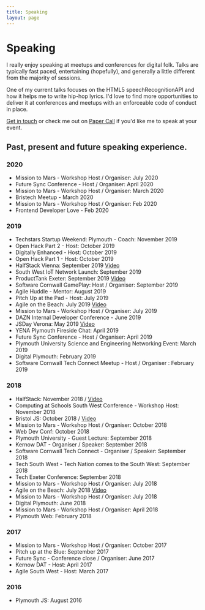 ```yaml
---
title: Speaking
layout: page
---
```

# Speaking

I really enjoy speaking at meetups and conferences for digital folk.
Talks are typically fast paced, entertaining (hopefully),
and generally a little different from the majority of sessions.

One of my current talks focuses on the HTML5 speechRecognitionAPI and how it helps me to
write hip-hop lyrics. I'd love to find more opportunities to deliver it at conferences
and meetups with an enforceable code of conduct in place.

[Get in touch](https://tonyedwardspz.co.uk/contact/) or check me out on
[Paper Call](https://www.papercall.io/speakers/tonyedwardspz) if you'd like me to speak at your event.

## Past, present and future speaking experience.

### 2020

- Mission to Mars - Workshop Host / Organiser: July 2020
- Future Sync Conference - Host / Organiser: April 2020
- Mission to Mars - Workshop Host / Organiser: March 2020
- Bristech Meetup - March 2020
- Mission to Mars - Workshop Host / Organiser: Feb 2020
- Frontend Developer Love - Feb 2020

### 2019

- Techstars Startup Weekend: Plymouth - Coach: November 2019
- Open Hack Part 2 - Host: October 2019
- Digitally Enhanced - Host: October 2019
- Open Hack Part 1 - Host: October 2019
- HalfStack Vienna: September 2019 [Video](https://halfstackconf.streameventlive.com/embed/60)
- South West IoT Network Launch: September 2019
- ProductTank Exeter: September 2019 [Video](https://www.youtube.com/watch?v=YHLJK2dNehs)
- Software Cornwall GamePlay: Host / Organiser: September 2019
- Agile Huddle - Mentor: August 2019
- Pitch Up at the Pad - Host: July 2019
- Agile on the Beach: July 2019 [Video](https://www.youtube.com/watch?v=oxXgZsADwPM)
- Mission to Mars - Workshop Host / Organiser: July 2019
- DAZN Internal Developer Conference - June 2019
- JSDay Verona: May 2019 [Video](https://www.youtube.com/watch?v=IK62HVzcbyA)
- YENA Plymouth Fireside Chat: April 2019
- Future Sync Conference - Host / Organiser: April 2019
- Plymouth University Science and Engineering Networking Event: March 2019
- Digital Plymouth: February 2019
- Software Cornwall Tech Connect Meetup - Host / Organiser : February 2019

### 2018

- HalfStack: November 2018 / [Video](https://halfstackconf.streameventlive.com/archive/33)
- Computing at Schools South West Conference - Workshop Host: November 2018
- Bristol JS: October 2018 / [Video](https://www.youtube.com/watch?v=IF1kcgWu_fs)
- Mission to Mars - Workshop Host / Organiser: October 2018
- Web Dev Conf: October 2018
- Plymouth University - Guest Lecture: September 2018
- Kernow DAT - Organiser / Speaker: September 2018
- Software Cornwall Tech Connect - Organiser / Speaker: September 2018
- Tech South West - Tech Nation comes to the South West: September 2018
- Tech Exeter Conference: September 2018
- Mission to Mars - Workshop Host / Organiser: July 2018
- Agile on the Beach: July 2018 [Video](https://www.youtube.com/watch?v=2yFkNmgj96c)
- Mission to Mars - Workshop Host / Organiser: July 2018
- Digital Plymouth: June 2018
- Mission to Mars - Workshop Host / Organiser: April 2018
- Plymouth Web: February 2018

### 2017

- Mission to Mars - Workshop Host / Organiser: October 2017
- Pitch up at the Blue: September 2017
- Future Sync - Conference close / Organiser: June 2017
- Kernow DAT - Host: April 2017
- Agile South West - Host: March 2017

### 2016

- Plymouth JS: August 2016
